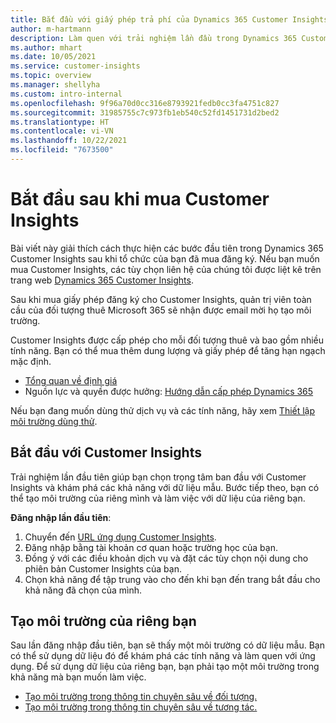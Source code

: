 ```yaml
---
title: Bắt đầu với giấy phép trả phí của Dynamics 365 Customer Insights
author: m-hartmann
description: Làm quen với trải nghiệm lần đầu trong Dynamics 365 Customer Insights và khám phá các tính năng.
ms.author: mhart
ms.date: 10/05/2021
ms.service: customer-insights
ms.topic: overview
ms.manager: shellyha
ms.custom: intro-internal
ms.openlocfilehash: 9f96a70d0cc316e8793921fedb0cc3fa4751c827
ms.sourcegitcommit: 31985755c7c973fb1eb540c52fd1451731d2bed2
ms.translationtype: HT
ms.contentlocale: vi-VN
ms.lasthandoff: 10/22/2021
ms.locfileid: "7673500"
---
```

# <a name="get-started-after-purchasing-customer-insights"></a>Bắt đầu sau khi mua Customer Insights

Bài viết này giải thích cách thực hiện các bước đầu tiên trong Dynamics 365 Customer Insights sau khi tổ chức của bạn đã mua đăng ký. Nếu bạn muốn mua Customer Insights, các tùy chọn liên hệ của chúng tôi được liệt kê trên trang web [Dynamics 365 Customer Insights](https://dynamics.microsoft.com/ai/customer-insights/). 

Sau khi mua giấy phép đăng ký cho Customer Insights, quản trị viên toàn cầu của đối tượng thuê Microsoft 365 sẽ nhận được email mời họ tạo môi trường. 

Customer Insights được cấp phép cho mỗi đối tượng thuê và bao gồm nhiều tính năng. Bạn có thể mua thêm dung lượng và giấy phép để tăng hạn ngạch mặc định. 
- [Tổng quan về định giá](https://dynamics.microsoft.com/ai/customer-insights/pricing/)
- Nguồn lực và quyền được hưởng: [Hướng dẫn cấp phép Dynamics 365](https://go.microsoft.com/fwlink/?LinkId=866544)

Nếu bạn đang muốn dùng thử dịch vụ và các tính năng, hãy xem [Thiết lập môi trường dùng thử](trial-signup.md).

## <a name="start-with-customer-insights"></a>Bắt đầu với Customer Insights

Trải nghiệm lần đầu tiên giúp bạn chọn trọng tâm ban đầu với Customer Insights và khám phá các khả năng với dữ liệu mẫu. Bước tiếp theo, bạn có thể tạo môi trường của riêng mình và làm việc với dữ liệu của riêng bạn.

**Đăng nhập lần đầu tiên**:

1. Chuyển đến [URL ứng dụng Customer Insights](https://home.ci.ai.dynamics.com).
1. Đăng nhập bằng tài khoản cơ quan hoặc trường học của bạn. 
1. Đồng ý với các điều khoản dịch vụ và đặt các tùy chọn nội dung cho phiên bản Customer Insights của bạn.
1. Chọn khả năng để tập trung vào cho đến khi bạn đến trang bắt đầu cho khả năng đã chọn của mình.

## <a name="create-your-own-environment"></a>Tạo môi trường của riêng bạn

Sau lần đăng nhập đầu tiên, bạn sẽ thấy một môi trường có dữ liệu mẫu. Bạn có thể sử dụng dữ liệu đó để khám phá các tính năng và làm quen với ứng dụng. Để sử dụng dữ liệu của riêng bạn, bạn phải tạo một môi trường trong khả năng mà bạn muốn làm việc.

- [Tạo môi trường trong thông tin chuyên sâu về đối tượng.](audience-insights/get-started-paid.md)
- [Tạo môi trường trong thông tin chuyên sâu về tương tác.](engagement-insights/create-new-environment.md) 



